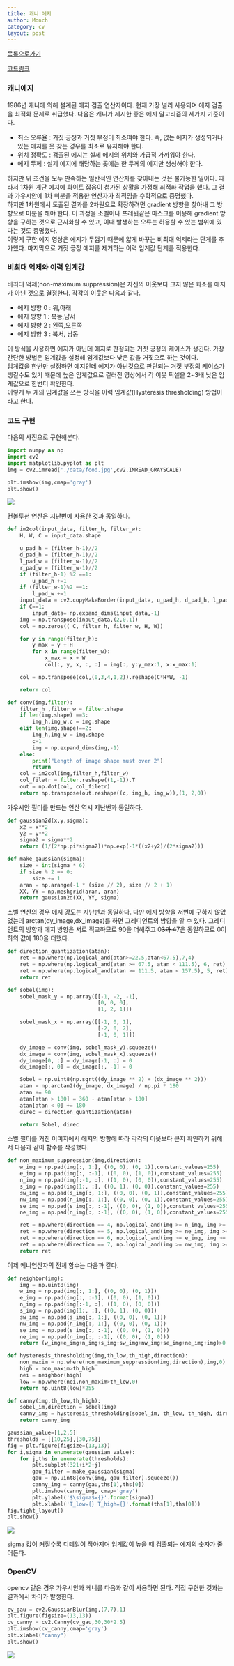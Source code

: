 ```yaml
---
title: 캐니 에지
author: Monch
category: cv
layout: post
---
```


[목록으로가기](https://songminkee.github.io/cv/2030/05/03/list.html)

[코드링크](https://github.com/Songminkee/computer_vision/blob/master/canny.ipynb)



<h3>캐니에지</h3>

1986년 캐니에 의해 설계된 에지 검출 연산자이다. 현재 가장 널리 사용되며 에지 검출을 최적화 문제로 취급했다.
다음은 캐니가 제시한 좋은 에지 알고리즘의 세가지 기준이다.

- 최소 오류율 : 거짓 긍정과 거짓 부정이 최소여야 한다. 즉, 없는 에지가 생성되거나 있는 에지를 못 찾는 경우를 최소로 유지해야 한다.
- 위치 정확도 : 검출된 에지는 실제 에지의 위치와 가급적 가까워야 한다.
- 에지 두께 : 실제 에지에 해당하는 곳에는 한 두께의 에지만 생성해야 한다. 

하지만 위 조건을 모두 만족하는 일반적인 연산자를 찾아내는 것은 불가능한 일이다. 따라서 1차원 계단 에지에 화이트 잡음이 첨가된 상활을 가정해 최적화 작업을 했다. 그 결과 가우시안에 1차 미분을 적용한 연산자가 최적임을 수학적으로 증명했다.   
하지만 1차원에서 도출된 결과를 2차원으로 확장하려면 gradient 방향을 찾아내 그 방향으로 미분을 해야 한다. 이 과정을 소벨이나 프레윗같은 마스크를 이용해 gradient 방향을 구하는 것으로 근사화할 수 있고, 이때 발생하는 오류는 허용할 수 있는 범위에 있다는 것도 증명했다.  
이렇게 구한 에지 영상은 에지가 두껍기 때문에 얇게 바꾸는 비최대 억제라는 단계를 추가했다. 마지막으로 거짓 긍정 에지를 제거하는 이력 임계값 단계를 적용한다.





<h3>비최대 억제와 이력 임계값</h3>

비최대 억제(non-maximum suppression)은 자신의 이웃보다 크지 않은 화소를 에지가 아닌 것으로 결정한다. 각각의 이웃은 다음과 같다.

- 에지 방향 0 : 위,아래
- 에지 방향 1 : 북동,남서
- 에지 방향 2 : 왼쪽,오른쪽
- 에지 방향 3 : 북서, 남동

이 방식을 사용하면 에지가 아닌데 에지로 판정되는 거짓 긍정의 케이스가 생긴다. 가장 간단한 방법은 임계값을 설정해 임계값보다 낮은 값을 거짓으로 하는 것이다.  
임계값을 한번만 설정하면 에지인데 에지가 아닌것으로 판단되는 거짓 부정의 케이스가 생길수도 있기 때문에 높은 임계값으로 걸러진 영상에서 각 이웃 픽셀을 2~3배 낮은 임계값으로 한번더 확인한다.  
이렇게 두 개의 임계값을 쓰는 방식을 이력 임계값(Hysteresis thresholding) 방법이라고 한다.



<h3>코드 구현</h3>

다음의 사진으로 구현해본다.

```python
import numpy as np
import cv2
import matplotlib.pyplot as plt
img = cv2.imread('./data/food.jpg',cv2.IMREAD_GRAYSCALE)

plt.imshow(img,cmap='gray')
plt.show()
```

<img src="{{'assets/picture/canny_ex1.jpg' | relative_url}}">

컨볼루션 연산은 [지난번](https://songminkee.github.io/cv/2020/05/31/edge_detection_basic.html)에 사용한 것과 동일하다.

```python
def im2col(input_data, filter_h, filter_w):
    H, W, C = input_data.shape

    u_pad_h = (filter_h-1)//2
    d_pad_h = (filter_h-1)//2
    l_pad_w = (filter_w-1)//2
    r_pad_w = (filter_w-1)//2
    if (filter_h-1) %2 ==1:
        u_pad_h +=1
    if (filter_w-1)%2 ==1:
        l_pad_w +=1
    input_data = cv2.copyMakeBorder(input_data, u_pad_h, d_pad_h, l_pad_w, r_pad_w, cv2.BORDER_REPLICATE)
    if C==1:
        input_data= np.expand_dims(input_data,-1)
    img = np.transpose(input_data,(2,0,1))
    col = np.zeros(( C, filter_h, filter_w, H, W))

    for y in range(filter_h):
        y_max = y + H
        for x in range(filter_w):
            x_max = x + W
            col[:, y, x, :, :] = img[:, y:y_max:1, x:x_max:1]

    col = np.transpose(col,(0,3,4,1,2)).reshape(C*H*W, -1)

    return col

def conv(img,filter):
    filter_h ,filter_w = filter.shape
    if len(img.shape) ==3:
        img_h,img_w,c = img.shape
    elif len(img.shape)==2:
        img_h,img_w = img.shape
        c=1
        img = np.expand_dims(img,-1)
    else:
        print("Length of image shape must over 2")
        return
    col = im2col(img,filter_h,filter_w)
    col_filetr = filter.reshape((1,-1)).T
    out = np.dot(col, col_filetr)
    return np.transpose(out.reshape((c, img_h, img_w)),(1, 2,0))
```

가우시안 필터를 만드는 연산 역시 지난번과 동일하다.

```python
def gaussian2d(x,y,sigma):
    x2 = x**2
    y2 = y**2
    sigma2 = sigma**2
    return (1/(2*np.pi*sigma2))*np.exp(-1*((x2+y2)/(2*sigma2)))

def make_gaussian(sigma):
    size = int(sigma * 6)
    if size % 2 == 0:
        size += 1
    aran = np.arange(-1 * (size // 2), size // 2 + 1)
    XX, YY = np.meshgrid(aran, aran)
    return gaussian2d(XX, YY, sigma)
```

소벨 연산의 경우 에지 강도는 지난번과 동일하다. 다만 에지 방향을 저번에 구하지 않았었는데 arctan(dy_image,dx_image)를 하면 그레디언트의 방향을 알 수 있다. 그레디언트의 방향과 에지 방향은 서로 직교하므로 90을 더해주고 0~~3과 4~~7은 동일하므로 0이하의 값에 180을 더했다.

```python
def direction_quantization(atan):
    ret = np.where(np.logical_and(atan>=22.5,atan<67.5),7,4)
    ret = np.where(np.logical_and(atan >= 67.5, atan < 111.5), 6, ret)
    ret = np.where(np.logical_and(atan >= 111.5, atan < 157.5), 5, ret)
    return ret

def sobel(img):
    sobel_mask_y = np.array([[-1, -2, -1],
                             [0, 0, 0],
                             [1, 2, 1]])

    sobel_mask_x = np.array([[-1, 0, 1],
                             [-2, 0, 2],
                             [-1, 0, 1]])

    dy_image = conv(img, sobel_mask_y).squeeze()
    dx_image = conv(img, sobel_mask_x).squeeze()
    dy_image[0, :] = dy_image[-1, :] = 0
    dx_image[:, 0] = dx_image[:, -1] = 0

    Sobel = np.uint8(np.sqrt((dy_image ** 2) + (dx_image ** 2)))
    atan = np.arctan2(dy_image, dx_image) / np.pi * 180
    atan += 90
    atan[atan > 180] = 360 - atan[atan > 180]
    atan[atan < 0] += 180
    direc = direction_quantization(atan)

    return Sobel, direc
```

소벨 필터를 거친 이미지에서 에지의 방향에 따라 각각의 이웃보다 큰지 확인하기 위해서 다음과 같이 함수를 작성했다.

```python
def non_maximum_suppression(img,direction):
    w_img = np.pad(img[:, 1:], ((0, 0), (0, 1)),constant_values=255)
    e_img = np.pad(img[:, :-1], ((0, 0), (1, 0)),constant_values=255)
    n_img = np.pad(img[:-1, :], ((1, 0), (0, 0)),constant_values=255)
    s_img = np.pad(img[1:, :], ((0, 1), (0, 0)),constant_values=255)
    sw_img = np.pad(s_img[:, 1:], ((0, 0), (0, 1)),constant_values=255)
    nw_img = np.pad(n_img[:, 1:], ((0, 0), (0, 1)),constant_values=255)
    se_img = np.pad(s_img[:, :-1], ((0, 0), (1, 0)),constant_values=255)
    ne_img = np.pad(n_img[:, :-1], ((0, 0), (1, 0)),constant_values=255)

    ret = np.where(direction == 4, np.logical_and(img >= n_img, img >= s_img), False)
    ret = np.where(direction == 5, np.logical_and(img >= ne_img, img >= sw_img), ret)
    ret = np.where(direction == 6, np.logical_and(img >= e_img, img >= w_img), ret)
    ret = np.where(direction == 7, np.logical_and(img >= nw_img, img >= se_img), ret)
    return ret
```

이제 케니연산자의 전체 함수는 다음과 같다.

```python
def neighbor(img):
    img = np.uint8(img)
    w_img = np.pad(img[:, 1:], ((0, 0), (0, 1)))
    e_img = np.pad(img[:, :-1], ((0, 0), (1, 0)))
    n_img = np.pad(img[:-1, :], ((1, 0), (0, 0)))
    s_img = np.pad(img[1:, :], ((0, 1), (0, 0)))
    sw_img = np.pad(s_img[:, 1:], ((0, 0), (0, 1)))
    nw_img = np.pad(n_img[:, 1:], ((0, 0), (0, 1)))
    se_img = np.pad(s_img[:, :-1], ((0, 0), (1, 0)))
    ne_img = np.pad(n_img[:, :-1], ((0, 0), (1, 0)))
    return (w_img+e_img+n_img+s_img+sw_img+nw_img+se_img+ne_img+img)>0

def hysteresis_thresholding(img,th_low,th_high,direction):
    non_maxim = np.where(non_maximum_suppression(img,direction),img,0)
    high = non_maxim>th_high
    nei = neighbor(high)
    low = np.where(nei,non_maxim>th_low,0)
    return np.uint8(low)*255

def canny(img,th_low,th_high):
    sobel_im,direction = sobel(img)
    canny_img = hysteresis_thresholding(sobel_im, th_low, th_high, direction)
    return canny_img
```

```python
gaussian_value=[1,2,5]
thresholds = [[10,25],[30,75]]
fig = plt.figure(figsize=(13,13))
for i,sigma in enumerate(gaussian_value):
    for j,ths in enumerate(thresholds):
        plt.subplot(321+i*2+j)
        gau_filter = make_gaussian(sigma)
        gau = np.uint8(conv(img, gau_filter).squeeze())
        canny_img = canny(gau,ths[1],ths[0])
        plt.imshow(canny_img, cmap='gray')
        plt.ylabel('$\sigma$={}'.format(sigma))
        plt.xlabel('T_low={} T_high={}'.format(ths[1],ths[0]))
fig.tight_layout()
plt.show()
```

<img src="{{'assets/picture/canny_ex2.jpg' | relative_url}}">

sigma 값이 커질수록 디테일이 작아지며 임계값이 높을 때 검출되는 에지의 숫자가 줄어든다.



<h3>OpenCV</h3>

opencv 같은 경우 가우시안과 케니를 다음과 같이 사용하면 된다.
직접 구현한 것과는 결과에서 차이가 발생한다.

```python
cv_gau = cv2.GaussianBlur(img,(7,7),1)
plt.figure(figsize=(13,13))
cv_canny = cv2.Canny(cv_gau,30,30*2.5)
plt.imshow(cv_canny,cmap='gray')
plt.xlabel("canny")
plt.show()
```

<img src="{{'assets/picture/canny_ex3.jpg' | relative_url}}">